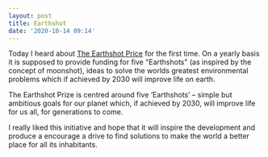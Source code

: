 ```yaml
---
layout: post
title: Earthshot
date: '2020-10-14 09:14'
---
```


Today I heard about [The Earthshot Price](https://earthshotprize.org/) for the first time. On a yearly basis it is supposed to provide funding for five "Earthshots" (as inspired by the concept of moonshot), ideas to solve the worlds greatest environmental problems which if achieved by 2030 will improve life on earth.

The Earthshot Prize is centred around five ‘Earthshots’ – simple but ambitious goals for our planet which, if achieved by 2030, will improve life for us all, for generations to come.

I really liked this initiative and hope that it will inspire the development and produce a encourage a drive to find solutions to make the world a better place for all its inhabitants.
